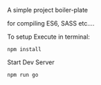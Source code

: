 A simple project boiler-plate

for compiling ES6, SASS etc....



To setup Execute in terminal:
```
npm install
```
Start Dev Server
```
npm run go
```
